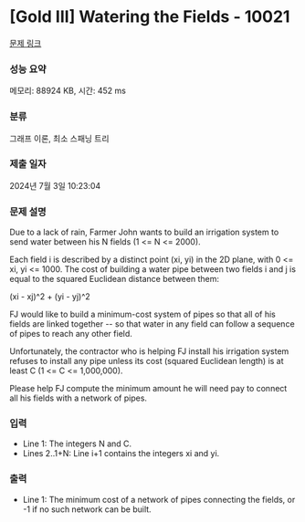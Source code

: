 # [Gold III] Watering the Fields - 10021 

[문제 링크](https://www.acmicpc.net/problem/10021) 

### 성능 요약

메모리: 88924 KB, 시간: 452 ms

### 분류

그래프 이론, 최소 스패닝 트리

### 제출 일자

2024년 7월 3일 10:23:04

### 문제 설명

<p>Due to a lack of rain, Farmer John wants to build an irrigation system to send water between his N fields (1 <= N <= 2000).</p><p>Each field i is described by a distinct point (xi, yi) in the 2D plane, with 0 <= xi, yi <= 1000.  The cost of building a water pipe between two fields i and j is equal to the squared Euclidean distance between them:</p><p>(xi - xj)^2 + (yi - yj)^2</p><p>FJ would like to build a minimum-cost system of pipes so that all of his fields are linked together -- so that water in any field can follow a sequence of pipes to reach any other field.</p><p>Unfortunately, the contractor who is helping FJ install his irrigation system refuses to install any pipe unless its cost (squared Euclidean length) is at least C (1 <= C <= 1,000,000).</p><p>Please help FJ compute the minimum amount he will need pay to connect all his fields with a network of pipes.</p>

### 입력 

 <ul><li>Line 1: The integers N and C.</li><li>Lines 2..1+N: Line i+1 contains the integers xi and yi.</li></ul>

### 출력 

 <ul><li>Line 1: The minimum cost of a network of pipes connecting the fields, or -1 if no such network can be built.</li></ul>

